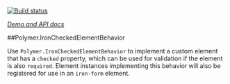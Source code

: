 
<!---

This README is automatically generated from the comments in these files:
iron-checked-element-behavior.html

Edit those files, and our readme bot will duplicate them over here!
Edit this file, and the bot will squash your changes :)

The bot does some handling of markdown. Please file a bug if it does the wrong
thing! https://github.com/PolymerLabs/tedium/issues

-->

[![Build status](https://travis-ci.org/PolymerElements/iron-checked-element-behavior.svg?branch=master)](https://travis-ci.org/PolymerElements/iron-checked-element-behavior)

_[Demo and API docs](https://elements.polymer-project.org/elements/iron-checked-element-behavior)_


##Polymer.IronCheckedElementBehavior

Use `Polymer.IronCheckedElementBehavior` to implement a custom element
that has a `checked` property, which can be used for validation if the
element is also `required`. Element instances implementing this behavior
will also be registered for use in an `iron-form` element.

